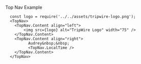 Top Nav Example
      
      const logo = require('../../assets/tripwire-logo.png');
      <TopNav>
        <TopNav.Content align="left">
            <img src={logo} alt="TripWire Logo" width="75" />
        </TopNav.Content>
        <TopNav.Content align="right">
              Audrey&nbsp;&nbsp;
              <TopNav.LocalTime />
        </TopNav.Content>
      </TopNav>

